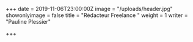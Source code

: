 +++
date = 2019-11-06T23:00:00Z
image = "/uploads/header.jpg"
showonlyimage = false
title = "Rédacteur Freelance "
weight = 1
writer = "Pauline Plessier"

+++
